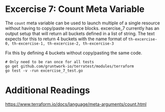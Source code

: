 # Excercise 7: Count Meta Variable 

The `count` meta variable can be used to launch multiple of a single resource without having to copy/paste resource blocks. excercise_7 currently has an output setup that will return all buckets defined in a list of string. The text expects for this to return 4 buckets with the name format of `th-excercise-0, th-excercise-1, th-excercise-2, th-excercise-3`

Fix this by defining 4 buckets without copy/pasting the same code. 

```
# Only need to be ran once for all tests
go get github.com/gruntwork-io/terratest/modules/terraform
go test -v -run excercise_7_test.go
```

# Additional Readings
https://www.terraform.io/docs/language/meta-arguments/count.html